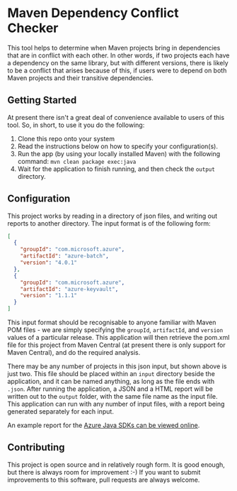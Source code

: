 # Maven Dependency Conflict Checker

This tool helps to determine when Maven projects bring in  dependencies that are in conflict with each other. In other 
words, if two projects each have a dependency on the same library, but with different versions, there is likely to be
a conflict that arises because of this, if users were to depend on both Maven projects and their transitive dependencies.

## Getting Started

At present there isn't a great deal of convenience available to users of this tool. So, in short, to use it you do the 
following:

1. Clone this repo onto your system
2. Read the instructions below on how to specify your configuration(s).
3. Run the app (by using your locally installed Maven) with the following command: `mvn clean package exec:java`
4. Wait for the application to finish running, and then check the `output` directory.

## Configuration

This project works by reading in a directory of json files, and writing out reports to another directory. The input
format is of the following form:

```json
[
  {
    "groupId": "com.microsoft.azure",
    "artifactId": "azure-batch",
    "version": "4.0.1"
  },
  {
    "groupId": "com.microsoft.azure",
    "artifactId": "azure-keyvault",
    "version": "1.1.1"
  }
]
```

This input format should be recognisable to anyone familiar with Maven POM files - we are simply specifying the
`groupId`, `artifactId`, and `version` values of a particular release. This application will then retrieve the pom.xml
file for this project from Maven Central (at present there is only support for Maven Central), and do the required
analysis.

There may be any number of projects in this json input, but shown above is just two. This file should be placed within
an `input` directory beside the application, and it can be named anything, as long as the file ends with `.json`. After
running the application, a JSON and a HTML report will be written out to the `output` folder, with the same file name
as the input file. This application can run with any number of input files, with a report being generated separately for 
each input.

An example report for the [Azure Java SDKs can be viewed online](https://azurejavadocs.z5.web.core.windows.net/dependency-conflicts.html).

## Contributing

This project is open source and in relatively rough form. It is good enough, but there is always room for improvement :-)
If you want to submit improvements to this software, pull requests are always welcome. 